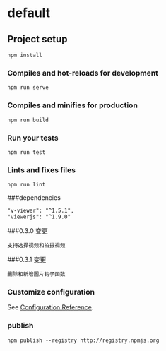 # default

## Project setup
```
npm install
```

### Compiles and hot-reloads for development
```
npm run serve
```

### Compiles and minifies for production
```
npm run build
```

### Run your tests
```
npm run test
```

### Lints and fixes files
```
npm run lint
```
###dependencies
```
"v-viewer": "^1.5.1",
"viewerjs": "^1.9.0"
```
###0.3.0 变更
```
支持选择视频和拍摄视频
```
###0.3.1 变更
```
删除和新增图片钩子函数
```
### Customize configuration
See [Configuration Reference](https://cli.vuejs.org/config/).

### publish
```
npm publish --registry http://registry.npmjs.org

````
